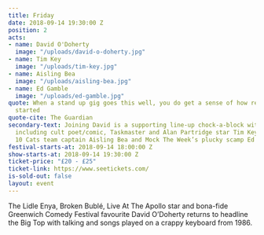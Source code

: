 ```yaml
---
title: Friday
date: 2018-09-14 19:30:00 Z
position: 2
acts:
- name: David O'Doherty
  image: "/uploads/david-o-doherty.jpg"
- name: Tim Key
  image: "/uploads/tim-key.jpg"
- name: Aisling Bea
  image: "/uploads/aisling-bea.jpg"
- name: Ed Gamble
  image: "/uploads/ed-gamble.jpg"
quote: When a stand up gig goes this well, you do get a sense of how religions are
  started
quote-cite: The Guardian
secondary-text: Joining David is a supporting line-up chock-a-block with greatness
  including cult poet/comic, Taskmaster and Alan Partridge star Tim Key, 8 Out Of
  10 Cats team captain Aisling Bea and Mock The Week’s plucky scamp Ed Gamble as host.
festival-starts-at: 2018-09-14 18:00:00 Z
show-starts-at: 2018-09-14 19:30:00 Z
ticket-price: "£20 - £25"
ticket-link: https://www.seetickets.com/
is-sold-out: false
layout: event
---
```


The Lidle Enya, Broken Bublé, Live At The Apollo star and bona-fide Greenwich Comedy Festival favourite David O’Doherty returns to headline the Big Top with talking and songs played on a crappy keyboard from 1986.
